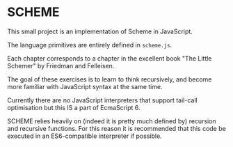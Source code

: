 SCHEME
======

This small project is an implementation of Scheme in JavaScript.

The language primitives are entirely defined in `scheme.js`.

Each chapter corresponds to a chapter in the excellent book "The Little Schemer"
by Friedman and Felleisen.

The goal of these exercises is to learn to think recursively, and become more
familiar with JavaScript syntax at the same time.

Currently there are no JavaScript interpreters that support tail-call optimisation
but this IS a part of EcmaScript 6.

SCHEME relies heavily on (indeed it is pretty much defined by) recursion and
recursive functions. For this reason it is recommended that this code be executed
in an ES6-compatible interpreter if possible.
